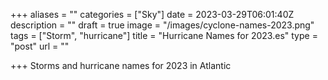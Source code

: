+++
aliases = ""
categories = ["Sky"]
date = 2023-03-29T06:01:40Z
description = ""
draft = true
image = "/images/cyclone-names-2023.png"
tags = ["Storm", "hurricane"]
title = "Hurricane Names for 2023.es"
type = "post"
url = ""

+++
Storms and hurricane names for 2023 in Atlantic